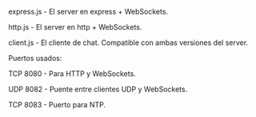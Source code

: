 express.js - El server en express + WebSockets.

http.js - El server en http + WebSockets.

client.js - El cliente de chat. Compatible con ambas versiones del server.

Puertos usados:

TCP 8080 - Para HTTP y WebSockets.

UDP 8082 - Puente entre clientes UDP y WebSockets.

TCP 8083 - Puerto para NTP.
